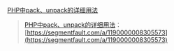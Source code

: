 [PHP中pack、unpack的详细用法](https://segmentfault.com/a/1190000008305573)

> [PHP中pack、unpack的详细用法](https://segmentfault.com/a/1190000008305573)：[https://segmentfault.com/a/1190000008305573](https://segmentfault.com/a/1190000008305573)



